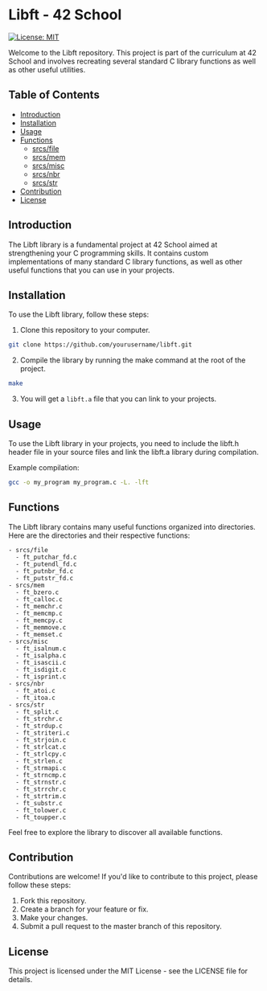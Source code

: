 # Libft - 42 School

[![License: MIT](https://img.shields.io/badge/License-MIT-yellow.svg)](https://opensource.org/licenses/MIT)

Welcome to the Libft repository. This project is part of the curriculum at 42 School and involves recreating several standard C library functions as well as other useful utilities.

## Table of Contents

- [Introduction](#introduction)
- [Installation](#installation)
- [Usage](#usage)
- [Functions](#functions)
  - [srcs/file](#srcsfile)
  - [srcs/mem](#srcsmem)
  - [srcs/misc](#srcsmisc)
  - [srcs/nbr](#srcsnbr)
  - [srcs/str](#srcsstr)
- [Contribution](#contribution)
- [License](#license)

## Introduction

The Libft library is a fundamental project at 42 School aimed at strengthening your C programming skills. It contains custom implementations of many standard C library functions, as well as other useful functions that you can use in your projects.

## Installation

To use the Libft library, follow these steps:

1. Clone this repository to your computer.

```bash
git clone https://github.com/yourusername/libft.git
```

2. Compile the library by running the make command at the root of the project.

```bash
make
```

3. You will get a `libft.a` file that you can link to your projects.

## Usage

To use the Libft library in your projects, you need to include the libft.h header file in your source files and link the libft.a library during compilation.

Example compilation:

```bash
gcc -o my_program my_program.c -L. -lft
```

## Functions

The Libft library contains many useful functions organized into directories. Here are the directories and their respective functions:

```
- srcs/file
  - ft_putchar_fd.c
  - ft_putendl_fd.c
  - ft_putnbr_fd.c
  - ft_putstr_fd.c
- srcs/mem
  - ft_bzero.c
  - ft_calloc.c
  - ft_memchr.c
  - ft_memcmp.c
  - ft_memcpy.c
  - ft_memmove.c
  - ft_memset.c
- srcs/misc
  - ft_isalnum.c
  - ft_isalpha.c
  - ft_isascii.c
  - ft_isdigit.c
  - ft_isprint.c
- srcs/nbr
  - ft_atoi.c
  - ft_itoa.c
- srcs/str
  - ft_split.c
  - ft_strchr.c
  - ft_strdup.c
  - ft_striteri.c
  - ft_strjoin.c
  - ft_strlcat.c
  - ft_strlcpy.c
  - ft_strlen.c
  - ft_strmapi.c
  - ft_strncmp.c
  - ft_strnstr.c
  - ft_strrchr.c
  - ft_strtrim.c
  - ft_substr.c
  - ft_tolower.c
  - ft_toupper.c
```

Feel free to explore the library to discover all available functions.

## Contribution

Contributions are welcome! If you'd like to contribute to this project, please follow these steps:

1. Fork this repository.
2. Create a branch for your feature or fix.
3. Make your changes.
4. Submit a pull request to the master branch of this repository.

## License

This project is licensed under the MIT License - see the LICENSE file for details.
